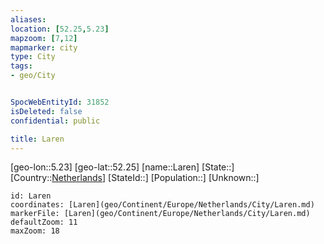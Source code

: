 ```yaml
---
aliases: 
location: [52.25,5.23]
mapzoom: [7,12] 
mapmarker: city 
type: City
tags:
- geo/City


SpocWebEntityId: 31852
isDeleted: false
confidential: public

title: Laren
---
```

[geo-lon::5.23]
[geo-lat::52.25]
[name::Laren]
[State::]
[Country::[Netherlands](geo/Continent/Europe/Netherlands.md)]
[StateId::]
[Population::]
[Unknown::]


```leaflet
id: Laren
coordinates: [Laren](geo/Continent/Europe/Netherlands/City/Laren.md)
markerFile: [Laren](geo/Continent/Europe/Netherlands/City/Laren.md)
defaultZoom: 11 
maxZoom: 18
```


